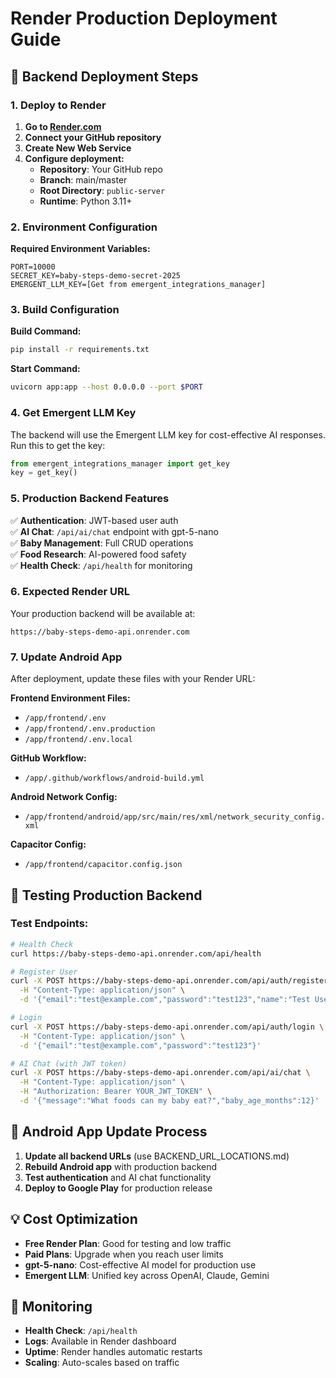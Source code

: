 # Render Production Deployment Guide

## 🚀 Backend Deployment Steps

### 1. Deploy to Render

1. **Go to [Render.com](https://render.com)**
2. **Connect your GitHub repository**
3. **Create New Web Service**
4. **Configure deployment:**
   - **Repository**: Your GitHub repo
   - **Branch**: main/master
   - **Root Directory**: `public-server`
   - **Runtime**: Python 3.11+

### 2. Environment Configuration

**Required Environment Variables:**
```
PORT=10000
SECRET_KEY=baby-steps-demo-secret-2025
EMERGENT_LLM_KEY=[Get from emergent_integrations_manager]
```

### 3. Build Configuration

**Build Command:**
```bash
pip install -r requirements.txt
```

**Start Command:**
```bash
uvicorn app:app --host 0.0.0.0 --port $PORT
```

### 4. Get Emergent LLM Key

The backend will use the Emergent LLM key for cost-effective AI responses. Run this to get the key:

```python
from emergent_integrations_manager import get_key
key = get_key()
```

### 5. Production Backend Features

✅ **Authentication**: JWT-based user auth  
✅ **AI Chat**: `/api/ai/chat` endpoint with gpt-5-nano  
✅ **Baby Management**: Full CRUD operations  
✅ **Food Research**: AI-powered food safety  
✅ **Health Check**: `/api/health` for monitoring  

### 6. Expected Render URL

Your production backend will be available at:
```
https://baby-steps-demo-api.onrender.com
```

### 7. Update Android App

After deployment, update these files with your Render URL:

**Frontend Environment Files:**
- `/app/frontend/.env`
- `/app/frontend/.env.production` 
- `/app/frontend/.env.local`

**GitHub Workflow:**
- `/app/.github/workflows/android-build.yml`

**Android Network Config:**
- `/app/frontend/android/app/src/main/res/xml/network_security_config.xml`

**Capacitor Config:**
- `/app/frontend/capacitor.config.json`

## 🧪 Testing Production Backend

### Test Endpoints:

```bash
# Health Check
curl https://baby-steps-demo-api.onrender.com/api/health

# Register User
curl -X POST https://baby-steps-demo-api.onrender.com/api/auth/register \
  -H "Content-Type: application/json" \
  -d '{"email":"test@example.com","password":"test123","name":"Test User"}'

# Login
curl -X POST https://baby-steps-demo-api.onrender.com/api/auth/login \
  -H "Content-Type: application/json" \
  -d '{"email":"test@example.com","password":"test123"}'

# AI Chat (with JWT token)
curl -X POST https://baby-steps-demo-api.onrender.com/api/ai/chat \
  -H "Content-Type: application/json" \
  -H "Authorization: Bearer YOUR_JWT_TOKEN" \
  -d '{"message":"What foods can my baby eat?","baby_age_months":12}'
```

## 📱 Android App Update Process

1. **Update all backend URLs** (use BACKEND_URL_LOCATIONS.md)
2. **Rebuild Android app** with production backend
3. **Test authentication** and AI chat functionality  
4. **Deploy to Google Play** for production release

## 💡 Cost Optimization

- **Free Render Plan**: Good for testing and low traffic
- **Paid Plans**: Upgrade when you reach user limits
- **gpt-5-nano**: Cost-effective AI model for production use
- **Emergent LLM**: Unified key across OpenAI, Claude, Gemini

## 🔧 Monitoring

- **Health Check**: `/api/health` 
- **Logs**: Available in Render dashboard
- **Uptime**: Render handles automatic restarts
- **Scaling**: Auto-scales based on traffic